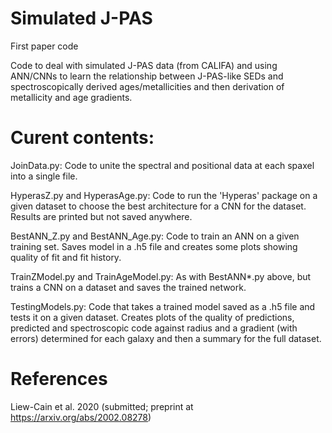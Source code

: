 # Simulated J-PAS
First paper code

Code to deal with simulated J-PAS data (from CALIFA) and using ANN/CNNs to learn the relationship between J-PAS-like SEDs and spectroscopically derived ages/metallicities and then derivation of metallicity and age gradients. 

# Curent contents:
JoinData.py: Code to unite the spectral and positional data at each spaxel into a single file.

HyperasZ.py and HyperasAge.py: Code to run the 'Hyperas' package on a given dataset to choose the best architecture for a CNN for the dataset. Results are printed but not saved anywhere.

BestANN_Z.py and BestANN_Age.py: Code to train an ANN on a given training set. Saves model in a .h5 file and creates some plots showing quality of fit and fit history.

TrainZModel.py and TrainAgeModel.py: As with BestANN*.py above, but trains a CNN on a dataset and saves the trained network.

TestingModels.py: Code that takes a trained model saved as a .h5 file and tests it on a given dataset. Creates plots of the quality of predictions, predicted and spectroscopic code against radius and a gradient (with errors) determined for each galaxy and then a summary for the full dataset.

# References
Liew-Cain et al. 2020 (submitted; preprint at https://arxiv.org/abs/2002.08278)
